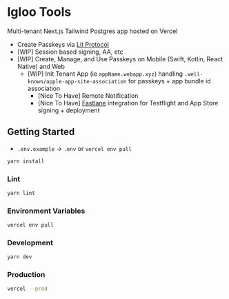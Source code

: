 # Igloo Tools

Multi-tenant Next.js Tailwind Postgres app hosted on Vercel

- Create Passkeys via [Lit Protocol](https://litprotocol.com/)
- [WIP] Session based signing, AA, etc
- [WIP] Create, Manage, and Use Passkeys on Mobile (Swift, Kotlin, React Native) and Web
    - [WIP] Init Tenant App (ie `appName.webapp.xyz`) handling `.well-known/apple-app-site-association` for passkeys + app bundle id association
        - [Nice To Have] Remote Notification
        - [Nice To Have] [Fastlane](https://fastlane.tools/) integration for Testflight and App Store signing + deployment

## Getting Started

- `.env.example` -> `.env` or `vercel env pull`

```bash
yarn install
```

### Lint

```bash
yarn lint
```

### Environment Variables

```bash
vercel env pull
```

### Development

```bash
yarn dev
```

### Production

```bash
vercel --prod
```
